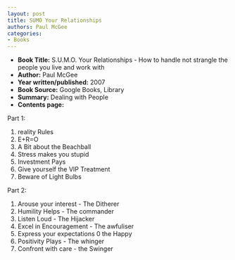 ```yaml
---
layout: post
title: SUMO Your Relationships
authors: Paul McGee
categories:
- Books
---
```



- **Book Title:** S.U.M.O. Your Relationships - How to handle not strangle the people you live and work with
- **Author:** Paul McGee
- **Year written/published:** 2007
- **Book Source:** Google Books, Library
- **Summary:** Dealing with People
- **Contents page:**

Part 1:

1. reality Rules
2. E+R=O
3. A Bit about the Beachball
4. Stress makes you stupid
5. Investment Pays
6. Give yourself the VIP Treatment
7. Beware of Light Bulbs

Part 2:

1. Arouse your interest - The Ditherer
2. Humility Helps - The commander
3. Listen Loud - The Hijacker
4. Excel in Encouragement - The awfuliser
5. Express your expectations 0 the Happy
6. Positivity Plays - The whinger
7. Confront with care - the Swinger

